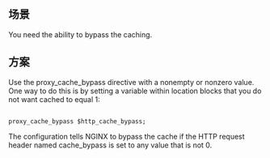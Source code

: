 
## 场景

You need the ability to bypass the caching.

## 方案

Use the proxy_cache_bypass directive with a nonempty or nonzero value. One way to do this is by setting a variable within location blocks that you do not want cached to equal 1:

```

proxy_cache_bypass $http_cache_bypass;

```

The configuration tells NGINX to bypass the cache if the HTTP request header named cache_bypass is set to any value that is not 0.
